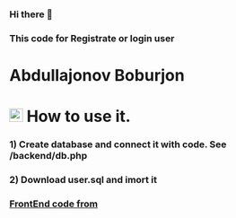 ### Hi there 👋
### This code for Registrate or login user 

# Abdullajonov Boburjon
# [<img src="https://github.com/TheDudeThatCode/TheDudeThatCode/blob/master/Assets/Earth.gif" width="24px">](https://t.me/foxdevuz) How to use it. 
###  1) Create database and connect it with code. See /backend/db.php
### 2) Download user.sql and imort it 
### [FrontEnd code from](https://www.codinglabweb.com/2022/02/login-registration-form-html-css-javascript.html)
